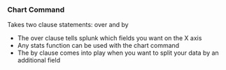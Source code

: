 
### Chart Command
Takes two clause statements: over and by
- The over clause tells splunk which fields you want on the X axis
- Any stats function can be used with the chart command
- The by clause comes into play when you want to split your data by an additional field
